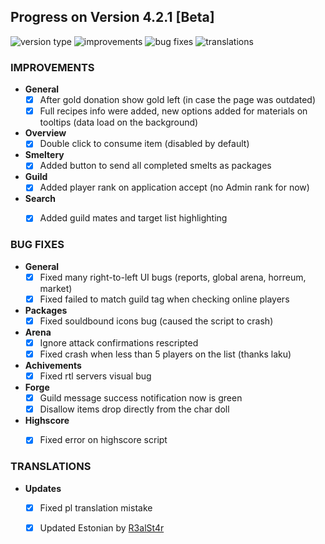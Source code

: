 ## Progress on Version 4.2.1 [Beta]

![version type](https://img.shields.io/badge/version-beta-yellow.svg?style=flat-square)
![improvements](https://img.shields.io/badge/improvements-6-green.svg?style=flat-square)
![bug fixes](https://img.shields.io/badge/bug%20fixes-9-red.svg?style=flat-square)
![translations](https://img.shields.io/badge/translations-2-blue.svg?style=flat-square)

### IMPROVEMENTS
- **General**
	- [x] After gold donation show gold left (in case the page was outdated)
	- [x] Full recipes info were added, new options added for materials on tooltips (data load on the background)
- **Overview**
	- [x] Double click to consume item (disabled by default)
- **Smeltery**
	- [x] Added button to send all completed smelts as packages
- **Guild**
	- [x] Added player rank on application accept (no Admin rank for now)
- **Search**
	- [x] Added guild mates and target list highlighting


### BUG FIXES
- **General**
	- [x] Fixed many right-to-left UI bugs (reports, global arena, horreum, market)
	- [x] Fixed failed to match guild tag when checking online players
- **Packages**
	- [x] Fixed souldbound icons bug (caused the script to crash)
- **Arena**
	- [x] Ignore attack confirmations rescripted
	- [x] Fixed crash when less than 5 players on the list (thanks laku)
- **Achivements**
	- [x] Fixed rtl servers visual bug
- **Forge**
	- [x] Guild message success notification now is green
	- [x] Disallow items drop directly from the char doll
- **Highscore**
	- [x] Fixed error on highscore script


### TRANSLATIONS
-  **Updates**
	- [x] Fixed pl translation mistake
	- [x] Updated Estonian by [R3alSt4r](https://github.com/R3alSt4r)

